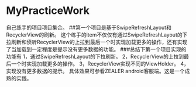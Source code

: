 # MyPracticeWork
自己练手的项目项目集合。
##第一个项目是基于SwipeRefreshLayout和RecyclerView的刷新。
这个练手的item不仅仅有通过SwipeRefreshLayout的下拉刷新和侦听RecyclerView的上拉到最后一个时实现加载更多的操作，还有实现了当加载到一定程度是提示没有更多数据的功能。
###总结下第一个项目实现的功能有
1，通过SwipeRefreshLayout的下拉刷新。
2，RecyclerView的上拉到最后一个时实现加载更多的操作。
3，RecyclerView实现不同的ViewHolder。
4，实现没有更多数据的提示。
具体效果可参看ZEALER android客服端。这是一个成熟的实践。
